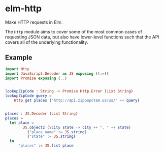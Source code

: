 # elm-http

Make HTTP requests in Elm.

The `Http` module aims to cover some of the most common cases of requesting
JSON data, but also have lower-level functions such that the API covers all
of the underlying functionality.

## Example

```elm
import Http
import JavaScript.Decoder as JS exposing ((:=))
import Promise exposing (..)


lookupZipCode : String -> Promise Http.Error (List String)
lookupZipCode query =
    Http.get places ("http://api.zippopotam.us/us/" ++ query)


places : JS.Decoder (List String)
places =
  let place =
        JS.object2 (\city state -> city ++ ", " ++ state)
          ("place name" := JS.string)
          ("state" := JS.string)
  in
      "places" := JS.list place
```